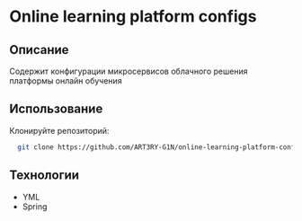# Online learning platform configs
## Описание
Содержит конфигурации микросервисов облачного решения платформы онлайн обучения
## Использование
Клонируйте репозиторий:
 ```bash
   git clone https://github.com/ART3RY-G1N/online-learning-platform-configs
```
## Технологии
- YML
- Spring
